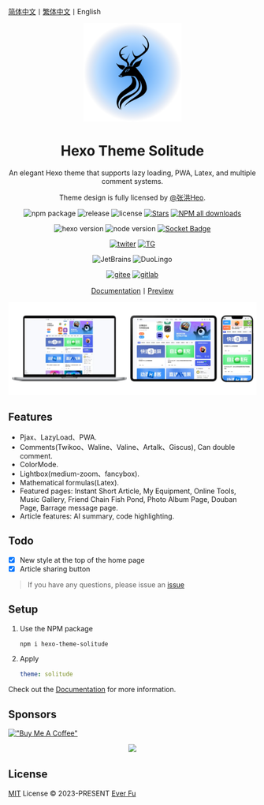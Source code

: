 [简体中文](README.md)丨[繁体中文](README_zh-Hant.md)丨English

<div align="center">

   <img src=".github/logo.svg" alt="Solitude logo" height="200">

   <h1>Hexo Theme Solitude</h1>

   An elegant Hexo theme that supports lazy loading, PWA, Latex, and multiple comment systems.

   Theme design is fully licensed by [@张洪Heo](https://github.com/zhheo).
  
![npm package](https://img.shields.io/npm/v/hexo-theme-solitude?logo=npm)
![release](https://img.shields.io/github/package-json/v/valor-x/hexo-theme-solitude/master?color=%231ab1ad&label=release)
![license](https://img.shields.io/github/license/valor-x/hexo-theme-solitude?color=FF5531)
[![Stars](https://img.shields.io/github/stars/everfu/hexo-theme-solitude)](https://github.com/everfu/hexo-theme-solitude/stargazers)
[![NPM all downloads](https://img.shields.io/npm/dy/hexo-theme-solitude?color=white)](https://www.npmjs.com/package/hexo-theme-solitude)

![hexo version](https://img.shields.io/badge/hexo-7.0.0+-blue?logo=hexo&logoColor=white)
![node version](https://img.shields.io/badge/node-14.0.0-white?logo=node.js&logoColor=white)
[![Socket Badge](https://socket.dev/api/badge/npm/package/hexo-theme-solitude/)](https://socket.dev/npm/package/hexo-theme-solitude/overview)

[![twiter](https://img.shields.io/badge/Twitter-gray?logo=x)](https://twitter.com/efu_oo)
[![TG](https://img.shields.io/badge/Telegram-gray?logo=Telegram&logoColor=white)](https://t.me/solitudePro)

![JetBrains](https://img.shields.io/badge/jetbrains-support-black?logo=jetbrains)
![DuoLingo](https://img.shields.io/badge/duolingo-support-black?logo=duolingo&logoColor=white)

[![gitee](https://img.shields.io/badge/Gitee-red?logo=gitee)](https://gitee.com/nsjjd_w/hexo-theme-solitude)
[![gitlab](https://img.shields.io/badge/GitLab-blue?logo=gitlab)](https://gitlab.com/efu/hexo-theme-solitude)

[Documentation](https://solitude.js.org/)丨[Preview](https://www.efu.me/)

</div>

![Screenshot](.github/screenshot.webp)

## Features

- Pjax、LazyLoad、PWA.
- Comments(Twikoo、Waline、Valine、Artalk、Giscus), Can double comment.
- ColorMode.
- Lightbox(medium-zoom、fancybox).
- Mathematical formulas(Latex).
- Featured pages: Instant Short Article, My Equipment, Online Tools, Music Gallery, Friend Chain Fish Pond, Photo Album Page, Douban Page, Barrage message page.
- Article features: AI summary, code highlighting.

## Todo

- [x] New style at the top of the home page
- [x] Article sharing button

> If you have any questions, please issue an [issue](https://github.com/everfu/hexo-theme-solitude/issues)

## Setup

1. Use the NPM package
      ```bash
      npm i hexo-theme-solitude
      ```
2. Apply
      ```yaml
      theme: solitude
      ```

Check out the [Documentation](https://solitude.js.org/) for more information.

## Sponsors

[!["Buy Me A Coffee"](https://img.buymeacoffee.com/button-api/?text=Buy&nbsp;Me&nbsp;A&nbsp;Coffee&emoji=%E2%98%95&everfu=ezgif&button_colour=FFDD00&font_colour=000000&font_family=Cookie&outline_colour=000000&coffee_colour=ffffff)](https://www.buymeacoffee.com/everfu)

<p align="center">
  <a href="https://cdn.jsdelivr.net/gh/efuo/static/sponsors.svg">
    <img src='https://cdn.jsdelivr.net/gh/efuo/static/sponsors.svg'/>
  </a>
</p>

## License

[MIT](./LICENSE) License &copy; 2023-PRESENT [Ever Fu](https://github.com/everfu)